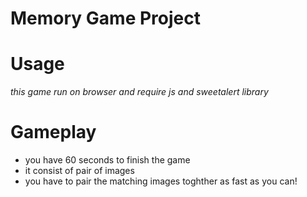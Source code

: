 # Memory Game Project

# Usage

*this game run on browser and require js and sweetalert library*

# Gameplay

- you have 60 seconds to finish the game
- it consist of pair of images 
- you have to pair the matching images toghther as fast as you can!


